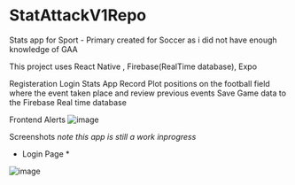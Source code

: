 # StatAttackV1Repo

Stats app for Sport - Primary created for Soccer as i did not have enough knowledge of GAA

This project uses React Native , Firebase(RealTime database), Expo  


Registeration 
Login 
Stats App Record 
Plot positions on the football field where the event taken place and review previous events 
Save Game data to the Firebase Real time database

Frontend 
Alerts 
![image](https://github.com/ConorHoey22/StatAttackV1Repo/assets/43609586/422b6fc9-3a6e-442e-97ad-f9e256ab5965)


Screenshots *note this app is still a work inprogress*

* Login Page *


![image](https://github.com/ConorHoey22/StatAttackV1Repo/assets/43609586/8ec9c1e7-7736-4e21-b069-d5d29fedb3cd)

